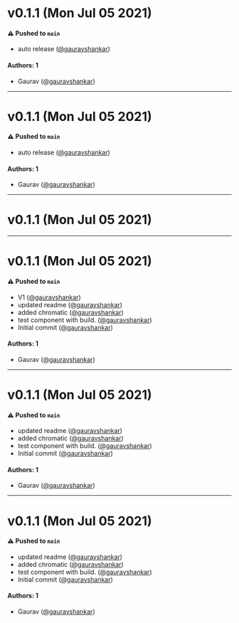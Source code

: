 # v0.1.1 (Mon Jul 05 2021)

#### ⚠️ Pushed to `main`

- auto release ([@gauravshankar](https://github.com/gauravshankar))

#### Authors: 1

- Gaurav ([@gauravshankar](https://github.com/gauravshankar))

---

# v0.1.1 (Mon Jul 05 2021)

#### ⚠️ Pushed to `main`

- auto release ([@gauravshankar](https://github.com/gauravshankar))

#### Authors: 1

- Gaurav ([@gauravshankar](https://github.com/gauravshankar))

---

# v0.1.1 (Mon Jul 05 2021)



---

# v0.1.1 (Mon Jul 05 2021)

#### ⚠️ Pushed to `main`

- V1 ([@gauravshankar](https://github.com/gauravshankar))
- updated readme ([@gauravshankar](https://github.com/gauravshankar))
- added chromatic ([@gauravshankar](https://github.com/gauravshankar))
- test component with build. ([@gauravshankar](https://github.com/gauravshankar))
- Initial commit ([@gauravshankar](https://github.com/gauravshankar))

#### Authors: 1

- Gaurav ([@gauravshankar](https://github.com/gauravshankar))

---

# v0.1.1 (Mon Jul 05 2021)

#### ⚠️ Pushed to `main`

- updated readme ([@gauravshankar](https://github.com/gauravshankar))
- added chromatic ([@gauravshankar](https://github.com/gauravshankar))
- test component with build. ([@gauravshankar](https://github.com/gauravshankar))
- Initial commit ([@gauravshankar](https://github.com/gauravshankar))

#### Authors: 1

- Gaurav ([@gauravshankar](https://github.com/gauravshankar))

---

# v0.1.1 (Mon Jul 05 2021)

#### ⚠️ Pushed to `main`

- updated readme ([@gauravshankar](https://github.com/gauravshankar))
- added chromatic ([@gauravshankar](https://github.com/gauravshankar))
- test component with build. ([@gauravshankar](https://github.com/gauravshankar))
- Initial commit ([@gauravshankar](https://github.com/gauravshankar))

#### Authors: 1

- Gaurav ([@gauravshankar](https://github.com/gauravshankar))
